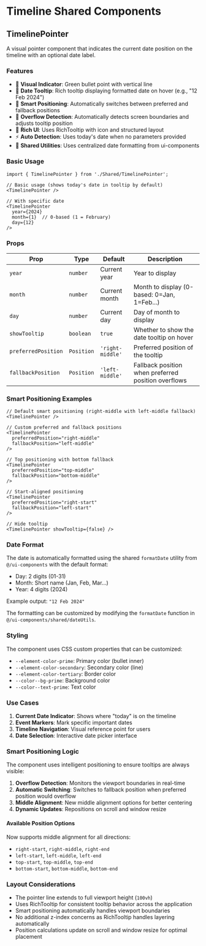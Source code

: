 # Timeline Shared Components

## TimelinePointer

A visual pointer component that indicates the current date position on the timeline with an optional date label.

### Features

- 🎯 **Visual Indicator**: Green bullet point with vertical line
- 📅 **Date Tooltip**: Rich tooltip displaying formatted date on hover (e.g., "12 Feb 2024")
- 📍 **Smart Positioning**: Automatically switches between preferred and fallback positions
- 🧠 **Overflow Detection**: Automatically detects screen boundaries and adjusts tooltip position
- 🎨 **Rich UI**: Uses RichTooltip with icon and structured layout
- ⚡ **Auto Detection**: Uses today's date when no parameters provided
- 🔧 **Shared Utilities**: Uses centralized date formatting from ui-components

### Basic Usage

```tsx
import { TimelinePointer } from './Shared/TimelinePointer';

// Basic usage (shows today's date in tooltip by default)
<TimelinePointer />

// With specific date
<TimelinePointer 
  year={2024} 
  month={1}  // 0-based (1 = February)
  day={12} 
/>
```

### Props

| Prop | Type | Default | Description |
|------|------|---------|-------------|
| `year` | `number` | Current year | Year to display |
| `month` | `number` | Current month | Month to display (0-based: 0=Jan, 1=Feb...) |
| `day` | `number` | Current day | Day of month to display |
| `showTooltip` | `boolean` | `true` | Whether to show the date tooltip on hover |
| `preferredPosition` | `Position` | `'right-middle'` | Preferred position of the tooltip |
| `fallbackPosition` | `Position` | `'left-middle'` | Fallback position when preferred position overflows |

### Smart Positioning Examples

```tsx
// Default smart positioning (right-middle with left-middle fallback)
<TimelinePointer />

// Custom preferred and fallback positions
<TimelinePointer 
  preferredPosition="right-middle" 
  fallbackPosition="left-middle" 
/>

// Top positioning with bottom fallback
<TimelinePointer 
  preferredPosition="top-middle" 
  fallbackPosition="bottom-middle" 
/>

// Start-aligned positioning
<TimelinePointer 
  preferredPosition="right-start" 
  fallbackPosition="left-start" 
/>

// Hide tooltip
<TimelinePointer showTooltip={false} />
```

### Date Format

The date is automatically formatted using the shared `formatDate` utility from `@/ui-components` with the default format:
- Day: 2 digits (01-31)
- Month: Short name (Jan, Feb, Mar...)
- Year: 4 digits (2024)

Example output: `"12 Feb 2024"`

The formatting can be customized by modifying the `formatDate` function in `@/ui-components/shared/dateUtils`.

### Styling

The component uses CSS custom properties that can be customized:

- `--element-color-prime`: Primary color (bullet inner)
- `--element-color-secondary`: Secondary color (line)
- `--element-color-tertiary`: Border color
- `--color--bg-prime`: Background color
- `--color--text-prime`: Text color

### Use Cases

1. **Current Date Indicator**: Shows where "today" is on the timeline
2. **Event Markers**: Mark specific important dates
3. **Timeline Navigation**: Visual reference point for users
4. **Date Selection**: Interactive date picker interface

### Smart Positioning Logic

The component uses intelligent positioning to ensure tooltips are always visible:

1. **Overflow Detection**: Monitors the viewport boundaries in real-time
2. **Automatic Switching**: Switches to fallback position when preferred position would overflow
3. **Middle Alignment**: New middle alignment options for better centering
4. **Dynamic Updates**: Repositions on scroll and window resize

#### Available Position Options

Now supports middle alignment for all directions:
- `right-start`, `right-middle`, `right-end`
- `left-start`, `left-middle`, `left-end`  
- `top-start`, `top-middle`, `top-end`
- `bottom-start`, `bottom-middle`, `bottom-end`

### Layout Considerations

- The pointer line extends to full viewport height (`100vh`)
- Uses RichTooltip for consistent tooltip behavior across the application
- Smart positioning automatically handles viewport boundaries
- No additional z-index concerns as RichTooltip handles layering automatically
- Position calculations update on scroll and window resize for optimal placement 